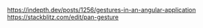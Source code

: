 https://indepth.dev/posts/1256/gestures-in-an-angular-application
https://stackblitz.com/edit/pan-gesture
